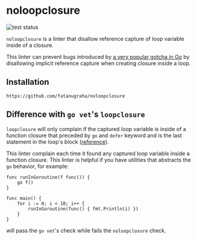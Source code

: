
# noloopclosure

![test status](https://github.com/fatanugraha/noloopclosure/actions/workflows/test.yaml/badge.svg)

`noloopclosure` is a linter that disallow reference capture of loop variable inside of a closure.

This linter can prevent bugs introduced by [a very popular gotcha in Go][1] by disallowing implicit reference capture when creating closure inside a loop. 

## Installation
`https://github.com/fatanugraha/noloopclosure`

## Difference with `go vet`'s `loopclosure`
`loopclosure` will only complain if the captured loop variable is inside of a function closure that preceded by `go` and `defer` keyword and is the last statement in the loop's block ([reference][2]).

This linter complain each time it found any captured loop variable inside a function closure. This linter is helpful if you have utilities that abstracts the `go` behavior, for example:
```
func runInGoroutine(f func()) {
	go f()
}

func main() {
	for i := 0; i < 10; i++ {
		runInGoroutine(func() { fmt.Println(i) })
	}
}
```

will pass the `go vet`'s check while fails the `noloopclosure` check.


[1]: https://go.dev/doc/faq#closures_and_goroutines
[2]: https://cs.opensource.google/go/x/tools/+/refs/tags/v0.1.12:go/analysis/passes/loopclosure/loopclosure.go;l=19
